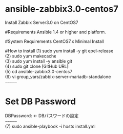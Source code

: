 # ansible-zabbix3.0-centos7
Install Zabbix Server3.0 on CentOS7

#Requirements
Ansible 1.4 or higher and platform.

#System Requirements
CentOS7.x Minimal Install

#How to install
 (1) sudo yum install -y git epel-release<br>
 (2) sudo yum makecache<br>
 (3) sudo yum install -y ansible git<br>
 (4) sudo git clone [GitHub URL]<br>
 (5) cd ansible-zabbix3.0-centos7<br>
 (6) vi group_vars/zabbix-server-mariadb-standalone<br>
 ------<br>
 # Set DB Password<br>
 DBPassword: <password> ← DBパスワードの設定<br>
 ------<br>
 (7) sudo ansible-playbook -i hosts install.yml
